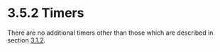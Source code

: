 <html dir="LTR" xmlns:mshelp="http://msdn.microsoft.com/mshelp" xmlns:ddue="http://ddue.schemas.microsoft.com/authoring/2003/5" xmlns:xlink="http://www.w3.org/1999/xlink" xmlns:tool="http://www.microsoft.com/tooltip">
 <body>
 <div id="header">
 <h1 class="heading">3.5.2 Timers</h1>
 </div>
 <div id="mainSection">
 <div id="mainBody">
 <div id="allHistory" class="saveHistory"></div>
 <div id="sectionSection0" class="section" name="collapseableSection">
 

<p>There are no additional timers other than those which are
described in section <a href="04ae51ed-67c6-4022-9344-a285e90b9e89.md">3.1.2</a>.</p>


 </div>
 </div>
 </div>
 </body>
</html>